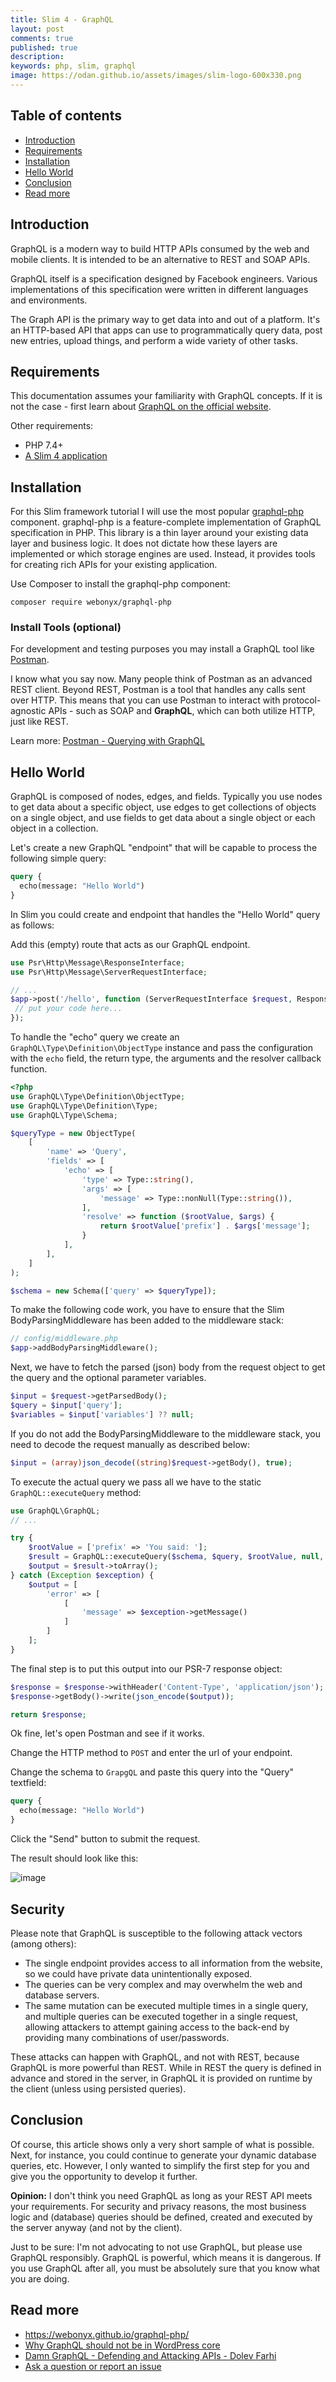 ```yaml
---
title: Slim 4 - GraphQL
layout: post
comments: true
published: true
description:
keywords: php, slim, graphql
image: https://odan.github.io/assets/images/slim-logo-600x330.png
---
```


## Table of contents

* [Introduction](#introduction)
* [Requirements](#requirements)
* [Installation](#installation)
* [Hello World](#hello-world)  
* [Conclusion](#conclusion)
* [Read more](#read-more)

## Introduction

GraphQL is a modern way to build HTTP APIs consumed by the web and mobile clients. It is intended to be an alternative
to REST and SOAP APIs.

GraphQL itself is a specification designed by Facebook engineers. Various implementations of this specification were
written in different languages and environments.

The Graph API is the primary way to get data into and out of a platform. It's an HTTP-based API that apps can use to
programmatically query data, post new entries, upload things, and perform a wide variety of other tasks.

## Requirements

This documentation assumes your familiarity with GraphQL concepts. If it is not the case - first learn about
[GraphQL on the official website](https://graphql.org/learn/).

Other requirements:

* PHP 7.4+
* [A Slim 4 application](https://odan.github.io/2019/11/05/slim4-tutorial.html)

## Installation

For this Slim framework tutorial I will use the most popular
[graphql-php](https://webonyx.github.io/graphql-php/) component.
graphql-php is a feature-complete implementation of GraphQL specification in PHP.
This library is a thin layer around your existing data layer and business logic. It does not dictate how these layers
are implemented or which storage engines are used. Instead, it provides tools for creating rich APIs for your existing
application.

Use Composer to install the graphql-php component:

```
composer require webonyx/graphql-php
```

### Install Tools (optional)

For development and testing purposes you may install a GraphQL tool like
[Postman](https://learning.postman.com/docs/sending-requests/supported-api-frameworks/graphql/).

I know what you say now. Many people think of Postman as an advanced REST client. Beyond REST, Postman is a tool that
handles any calls sent over HTTP. This means that you can use Postman to interact with protocol-agnostic APIs - such as
SOAP and **GraphQL**, which can both utilize HTTP, just like REST.

Learn
more: [Postman - Querying with GraphQL](https://learning.postman.com/docs/sending-requests/supported-api-frameworks/graphql/)

## Hello World

GraphQL is composed of nodes, edges, and fields. Typically you use nodes to get data about a specific object, use edges
to get collections of objects on a single object, and use fields to get data about a single object or each object in a
collection.

Let's create a new GraphQL "endpoint" that will be capable to process the following simple query:

```graphql
query {
  echo(message: "Hello World")
}
```

In Slim you could create and endpoint that handles the "Hello World" query as follows:

Add this (empty) route that acts as our GraphQL endpoint.

```php
use Psr\Http\Message\ResponseInterface;
use Psr\Http\Message\ServerRequestInterface;

// ...
$app->post('/hello', function (ServerRequestInterface $request, ResponseInterface $response) {
 // put your code here...
});
```

To handle the "echo" query we create an `GraphQL\Type\Definition\ObjectType` instance
and pass the configuration with the `echo` field, the return type,
the arguments and the resolver callback function.

```php
<?php
use GraphQL\Type\Definition\ObjectType;
use GraphQL\Type\Definition\Type;
use GraphQL\Type\Schema;

$queryType = new ObjectType(
    [
        'name' => 'Query',
        'fields' => [
            'echo' => [
                'type' => Type::string(),
                'args' => [
                    'message' => Type::nonNull(Type::string()),
                ],
                'resolve' => function ($rootValue, $args) {
                    return $rootValue['prefix'] . $args['message'];
                }
            ],
        ],
    ]
);

$schema = new Schema(['query' => $queryType]);
```

To make the following code work, you have to ensure that the
Slim BodyParsingMiddleware has been added to the middleware stack:

```php
// config/middleware.php
$app->addBodyParsingMiddleware();
```

Next, we have to fetch the parsed (json) body from the request
object to get the query and the optional parameter variables.

```php
$input = $request->getParsedBody();
$query = $input['query'];
$variables = $input['variables'] ?? null;
```

If you do not add the BodyParsingMiddleware to the middleware stack, 
you need to decode the request manually as described below:

```php
$input = (array)json_decode((string)$request->getBody(), true);
```

To execute the actual query we pass all we have to the static 
`GraphQL::executeQuery` method:

```php
use GraphQL\GraphQL;
// ...

try {
    $rootValue = ['prefix' => 'You said: '];
    $result = GraphQL::executeQuery($schema, $query, $rootValue, null, $variables);
    $output = $result->toArray();
} catch (Exception $exception) {
    $output = [
        'error' => [
            [
                'message' => $exception->getMessage()
            ]
        ]
    ];
}
```

The final step is to put this output into our PSR-7 response object:

```php
$response = $response->withHeader('Content-Type', 'application/json');
$response->getBody()->write(json_encode($output));

return $response;
```

Ok fine, let's open Postman and see if it works.

Change the HTTP method to `POST` and enter the url of your endpoint.

Change the schema to `GrapgQL` and paste this query into the "Query" textfield:

```graphql
query {
  echo(message: "Hello World")
}
```

Click the "Send" button to submit the request. 

The result should look like this:

![image](https://user-images.githubusercontent.com/781074/129356196-7f1ec6a5-de04-4971-a3fb-0b7558a8d6d6.png)

## Security

Please note that GraphQL is susceptible to the following attack vectors (among others):

* The single endpoint provides access to all information from the website, 
  so we could have private data unintentionally exposed.
* The queries can be very complex and may overwhelm the web and database servers.
* The same mutation can be executed multiple times in a single query, 
  and multiple queries can be executed together in a single request, 
  allowing attackers to attempt gaining access to the back-end by providing 
  many combinations of user/passwords.

These attacks can happen with GraphQL, and not with REST, 
because GraphQL is more powerful than REST. 
While in REST the query is defined in advance and stored in the server, 
in GraphQL it is provided on runtime by the client (unless using persisted queries).

## Conclusion

Of course, this article shows only a very short sample of what is possible.
Next, for instance, you could continue to generate your dynamic database queries, etc.
However, I only wanted to simplify the first step for you and give you the 
opportunity to develop it further.

**Opinion:** I don't think you need GraphQL as long as your REST API meets your requirements.
For security and privacy reasons, the most business logic and (database) queries
should be defined, created and executed by the server anyway (and not by the client).

Just to be sure: I'm not advocating to not use GraphQL, but please use GraphQL responsibly.
GraphQL is powerful, which means it is dangerous.
If you use GraphQL after all, you must be absolutely sure that you know what you are doing.

## Read more

* <https://webonyx.github.io/graphql-php/>
* [Why GraphQL should not be in WordPress core](https://graphql-api.com/blog/why-graphql-should-not-be-in-wordpress-core/)
* [Damn GraphQL - Defending and Attacking APIs - Dolev Farhi](https://www.youtube.com/watch?v=EVRf708-zq4)  
* [Ask a question or report an issue](https://github.com/odan/slim4-tutorial/issues)
 